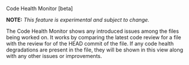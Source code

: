 Code Health Monitor [beta]

**NOTE:** _This feature is experimental and subject to change._

The Code Health Monitor shows any introduced issues among the files being worked on. 
It works by comparing the latest code review for a file with the review for of the HEAD commit of the file.
If any code health degradations are present in the file, they will be shown in this view along with any other issues or improvements.
